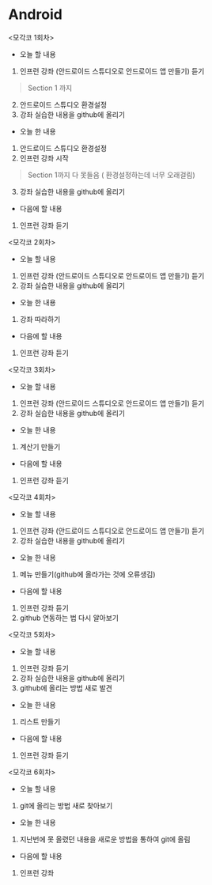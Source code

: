 # Android

<모각코 1회차>

- 오늘 할 내용
1. 인프런 강좌 (안드로이드 스튜디오로 안드로이드 앱 만들기) 듣기
  > Section 1 까지
2. 안드로이드 스튜디오 환경설정
3. 강좌 실습한 내용을 github에 올리기

- 오늘 한 내용
1. 안드로이드 스튜디오 환경설정
2. 인프런 강좌 시작
  > Section 1까지 다 못들음 ( 환경설정하는데 너무 오래걸림)
3. 강좌 실습한 내용을 github에 올리기

- 다음에 할 내용
1. 인프런 강좌 듣기


<모각코 2회차>

- 오늘 할 내용
1. 인프런 강좌 (안드로이드 스튜디오로 안드로이드 앱 만들기) 듣기
2. 강좌 실습한 내용을 github에 올리기

- 오늘 한 내용
1. 강좌 따라하기

- 다음에 할 내용
1. 인프런 강좌 듣기

<모각코 3회차>

- 오늘 할 내용
1. 인프런 강좌 (안드로이드 스튜디오로 안드로이드 앱 만들기) 듣기
2. 강좌 실습한 내용을 github에 올리기

- 오늘 한 내용
1. 계산기 만들기

- 다음에 할 내용
1. 인프런 강좌 듣기

<모각코 4회차>

- 오늘 할 내용
1. 인프런 강좌 (안드로이드 스튜디오로 안드로이드 앱 만들기) 듣기
2. 강좌 실습한 내용을 github에 올리기

- 오늘 한 내용
1. 메뉴 만들기(github에 올라가는 것에 오류생김)

- 다음에 할 내용
1. 인프런 강좌 듣기
2. github 연동하는 법 다시 알아보기

<모각코 5회차>

- 오늘 할 내용
1. 인프런 강좌 듣기
2. 강좌 실습한 내용을 github에 올리기
3. github에 올리는 방법 새로 발견

- 오늘 한 내용
1. 리스트 만들기

- 다음에 할 내용
1. 인프런 강좌 듣기

<모각코 6회차>

- 오늘 할 내용
1. git에 올리는 방법 새로 찾아보기

- 오늘 한 내용
1. 지난번에 못 올렸던 내용을 새로운 방법을 통하여 git에 올림

- 다음에 할 내용
1. 인프런 강좌 


